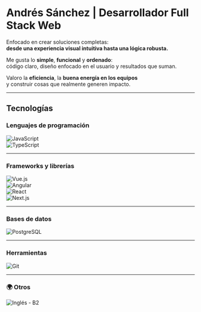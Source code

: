 # Andrés Sánchez | Desarrollador Full Stack Web

Enfocado en crear soluciones completas:  
**desde una experiencia visual intuitiva hasta una lógica robusta.**

Me gusta lo **simple**, **funcional** y **ordenado**:  
código claro, diseño enfocado en el usuario y resultados que suman.

Valoro la **eficiencia**, la **buena energía en los equipos**  
y construir cosas que realmente generen impacto.

---


## Tecnologías

### Lenguajes de programación

![JavaScript](https://img.shields.io/badge/JavaScript-F7DF1E?style=flat-square&logo=javascript&logoColor=000)  
![TypeScript](https://img.shields.io/badge/TypeScript-3178C6?style=flat-square&logo=typescript&logoColor=fff)  

---

### Frameworks y librerías

![Vue.js](https://img.shields.io/badge/Vue.js-35495E?style=flat-square&logo=vue.js&logoColor=4FC08D)  
![Angular](https://img.shields.io/badge/Angular-DD0031?style=flat-square&logo=angular&logoColor=fff)  
![React](https://img.shields.io/badge/React-20232A?style=flat-square&logo=react&logoColor=61DAFB)  
![Next.js](https://img.shields.io/badge/Next.js-000000?style=flat-square&logo=nextdotjs&logoColor=fff)  

---

### Bases de datos

![PostgreSQL](https://img.shields.io/badge/PostgreSQL-4169E1?style=flat-square&logo=postgresql&logoColor=fff)  

---

### Herramientas

![Git](https://img.shields.io/badge/Git-F05032?style=flat-square&logo=git&logoColor=fff)  

---

### 🌍 Otros

![Inglés - B2](https://img.shields.io/badge/Inglés-Intermedio%2FAvanzado-007ACC?style=flat-square&logo=translate&logoColor=fff)

